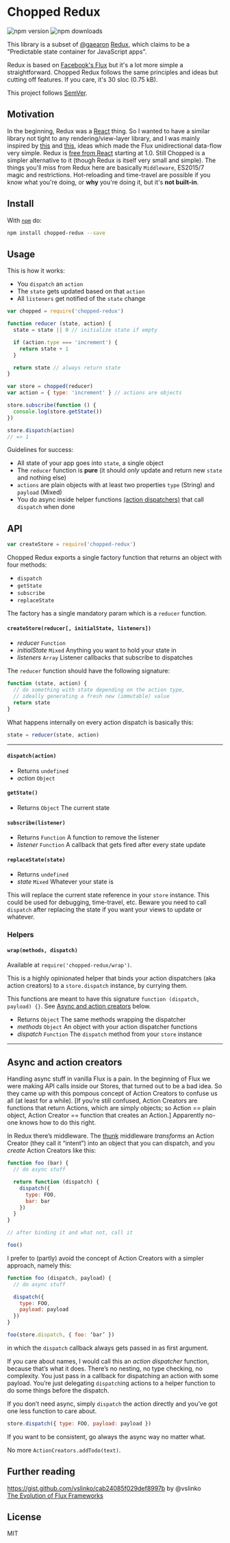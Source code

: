 # Chopped Redux

![npm version](https://img.shields.io/npm/v/chopped-redux.svg) ![npm downloads](https://img.shields.io/npm/dm/chopped-redux.svg)

This library is a subset of [@gaearon](https://github.com/gaearon) [Redux](https://github.com/gaearon/redux), which claims to be a "Predictable state container for JavaScript apps".

Redux is based on [Facebook's Flux](https://facebook.github.io/flux/) but it's a lot more simple a straightforward. Chopped Redux follows the same principles and ideas but cutting off features. If you care, it's 30 sloc (0.75 kB).

This project follows [SemVer](http://semver.org/).

## Motivation

In the beginning, Redux was a [React](http://facebook.github.io/react/) thing. So I wanted to have a similar library not tight to any rendering/view-layer library, and I was mainly inspired by [this](https://github.com/gaearon/redux/pull/166) and [this](https://github.com/gaearon/redux/issues/113#issuecomment-114049804), ideas which made the Flux unidirectional data-flow very simple. Redux is [free from React](https://github.com/gaearon/redux/issues/230) starting at 1.0. Still Chopped is a simpler alternative to it (though Redux is itself very small and simple). The things you'll miss from Redux here are basically `Middleware`, ES2015/7 magic and restrictions. Hot-reloading and time-travel are possible if you know what you're doing, or **why** you're doing it, but it's **not built-in**.

## Install

With [`npm`](http://npmjs.org) do:

```bash
npm install chopped-redux --save
```

## Usage

This is how it works:

- You `dispatch` an `action`
- The `state` gets updated based on that `action`
- All `listeners` get notified of the `state` change

```js
var chopped = require('chopped-redux')

function reducer (state, action) {
  state = state || 0 // initialize state if empty

  if (action.type === 'increment') {
    return state + 1
  }

  return state // always return state
}

var store = chopped(reducer)
var action = { type: 'increment' } // actions are objects

store.subscribe(function () {
  console.log(store.getState())
})

store.dispatch(action)
// => 1
```

Guidelines for success:

- All state of your app goes into `state`, a single object
- The `reducer` function is **pure** (it should *only* update and return new `state` and nothing else)
- `actions` are plain objects with at least two properties `type` (String) and `payload` (Mixed)
- You do async inside helper functions [(action dispatchers)](#async-and-action-creators) that call `dispatch` when done

## API

```js
var createStore = require('chopped-redux')
```

Chopped Redux exports a single factory function that returns an object with four methods:

  - `dispatch`
  - `getState`
  - `subscribe`
  - `replaceState`

The factory has a single mandatory param which is a `reducer` function.

#### `createStore(reducer[, initialState, listeners])`

- *reducer* `Function`
- *initialState* `Mixed` Anything you want to hold your state in
- *listeners* `Array` Listener callbacks that subscribe to dispatches

The `reducer` function should have the following signature:

```js
function (state, action) {
  // do something with state depending on the action type,
  // ideally generating a fresh new (immutable) value
  return state
}
```

What happens internally on every action dispatch is basically this:

```js
state = reducer(state, action)
```

---

#### `dispatch(action)`

- Returns `undefined`
- *action* `Object`

#### `getState()`

- Returns `Object` The current state

#### `subscribe(listener)`

- Returns `Function` A function to remove the listener
- *listener* `Function` A callback that gets fired after every state update

#### `replaceState(state)`

- Returns `undefined`
- *state* `Mixed` Whatever your state is

This will replace the current state reference in your `store` instance. This could be used for debugging, time-travel, etc. Beware you need to call `dispatch` after replacing the state if you want your views to update or whatever.

### Helpers

#### `wrap(methods, dispatch)`

Available at `require('chopped-redux/wrap')`.

This is a highly opinionated helper that binds your action dispatchers (aka action creators) to a `store.dispatch` instance, by currying them.

This functions are meant to have this signature `function (dispatch, payload) {}`. See [Async and action creators](#async-and-action-creators) below.

- Returns `Object` The same methods wrapping the dispatcher
- *methods* `Object` An object with your action dispatcher functions
- *dispatch* `Function` The `dispatch` method from your `store` instance

---

## Async and action creators

Handling async stuff in vanilla Flux is a pain. In the beginning of Flux we were making API calls inside our Stores, that turned out to be a bad idea. So they came up with this pompous concept of Action Creators to confuse us all (at least for a while). [If you’re still confused, Action Creators are functions that return Actions, which are simply objects; so Action == plain object, Action Creator == function that creates an Action.] Apparently no-one knows how to do this right.

In Redux there’s middleware. The [thunk](https://github.com/gaearon/redux-thunk) middleware *transforms* an Action Creator (they call it “intent”) into an object that you can dispatch, and you *create* Action Creators like this:

```js
function foo (bar) {
  // do async stuff

  return function (dispatch) {
    dispatch({
      type: FOO,
      bar: bar
    })
  }
}

// after binding it and what not, call it

foo()

```

I prefer to (partly) avoid the concept of Action Creators with a simpler approach, namely this:

```js
function foo (dispatch, payload) {
  // do async stuff

  dispatch({
    type: FOO, 
    payload: payload
  })
}

foo(store.dispatch, { foo: ‘bar’ })
```

in which the `dispatch` callback always gets passed in as first argument.

If you care about names, I would call this an *action dispatcher* function, because that’s what it does. There’s no nesting, no type checking, no complexity. You just pass in a callback for dispatching an action with some payload. You’re just delegating `dispatch`ing actions to a helper function to do some things before the dispatch.

If you don’t need async, simply `dispatch` the action directly and you’ve got one less function to care about.

```js
store.dispatch({ type: FOO, payload: payload })
```

If you want to be consistent, go always the async way no matter what.

No more `ActionCreators.addTodo(text)`.

## Further reading

https://gist.github.com/vslinko/cab24085f029def8997b by @vslinko  
[The Evolution of Flux Frameworks](https://medium.com/@dan_abramov/the-evolution-of-flux-frameworks-6c16ad26bb31)

## License

MIT
